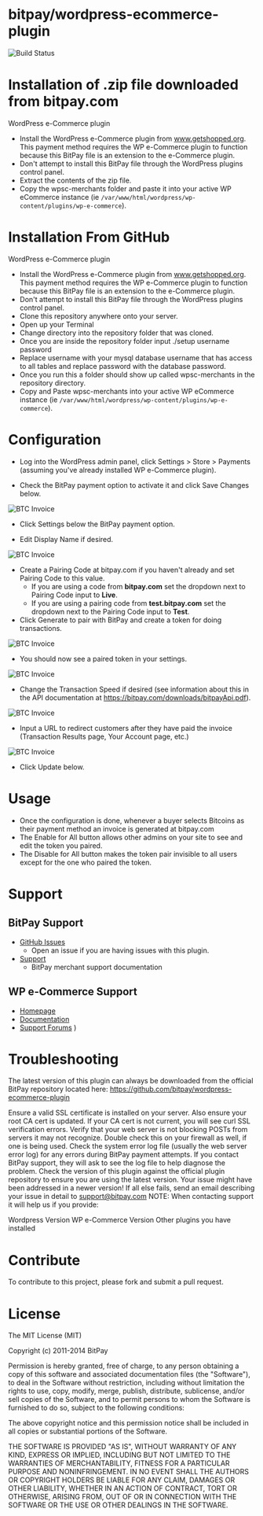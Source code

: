 bitpay/wordpress-ecommerce-plugin
========================

![Build Status](https://travis-ci.org/aleitner/wordpress-ecommerce-plugin-v2.svg?branch=master)

# Installation of .zip file downloaded from bitpay.com

WordPress e-Commerce plugin

- Install the WordPress e-Commerce plugin from www.getshopped.org. This payment method requires the WP e-Commerce plugin to function because this BitPay file is an extension to the e-Commerce plugin.
- Don't attempt to install this BitPay file through the WordPress plugins control panel. 
- Extract the contents of the zip file.
- Copy the wpsc-merchants folder and paste it into your active WP eCommerce instance (ie `/var/www/html/wordpress/wp-content/plugins/wp-e-commerce`).

# Installation From GitHub

WordPress e-Commerce plugin

- Install the WordPress e-Commerce plugin from www.getshopped.org. This payment method requires the WP e-Commerce plugin to function because this BitPay file is an extension to the e-Commerce plugin.
- Don't attempt to install this BitPay file through the WordPress plugins control panel. 
- Clone this repository anywhere onto your server.
- Open up your Terminal
- Change directory into the repository folder that was cloned.
- Once you are inside the repository folder input ./setup username password
- Replace username with your mysql database username that has access to all tables and replace password with the database password.
- Once you run this a folder should show up called wpsc-merchants in the repository directory.
- Copy and Paste wpsc-merchants into your active WP eCommerce instance (ie `/var/www/html/wordpress/wp-content/plugins/wp-e-commerce`).

# Configuration

* Log into the WordPress admin panel, click Settings > Store > Payments (assuming you've already installed WP e-Commerce plugin).

* Check the BitPay payment option to activate it and click Save Changes below.

![BTC Invoice](https://raw.githubusercontent.com/aleitner/aleitner.github.io/master/wordpress-ecommerce-plugin-v2/images/Screen%20Shot%202014-11-17%20at%201.03.18%20PM.png)

* Click Settings below the BitPay payment option.

* Edit Display Name if desired.

![BTC Invoice](https://raw.githubusercontent.com/aleitner/aleitner.github.io/master/wordpress-ecommerce-plugin-v2/images/Screen%20Shot%202014-11-17%20at%201.07.14%20PM.png)

* Create a Pairing Code at bitpay.com if you haven't already and set Pairing Code to this value.
  * If you are using a code from **bitpay.com** set the dropdown next to Pairing Code input to **Live**.
  * If you are using a pairing code from **test.bitpay.com** set the dropdown next to the Pairing Code input to **Test**.
* Click Generate to pair with BitPay and create a token for doing transactions.

![BTC Invoice](https://raw.githubusercontent.com/aleitner/aleitner.github.io/master/wordpress-ecommerce-plugin-v2/images/Screen%20Shot%202014-11-17%20at%201.05.54%20PM.png)

* You should now see a paired token in your settings. 

![BTC Invoice](https://raw.githubusercontent.com/aleitner/aleitner.github.io/master/wordpress-ecommerce-plugin-v2/images/Screen%20Shot%202014-11-17%20at%201.06.23%20PM.png)

* Change the Transaction Speed if desired (see information about this in the API documentation at https://bitpay.com/downloads/bitpayApi.pdf).

![BTC Invoice](https://raw.githubusercontent.com/aleitner/aleitner.github.io/master/wordpress-ecommerce-plugin-v2/images/Screen%20Shot%202014-11-17%20at%201.06.38%20PM.png)

* Input a URL to redirect customers after they have paid the invoice (Transaction Results page, Your Account page, etc.)

![BTC Invoice](https://raw.githubusercontent.com/aleitner/aleitner.github.io/master/wordpress-ecommerce-plugin-v2/images/Screen%20Shot%202014-11-17%20at%201.07.07%20PM.png)

* Click Update below.

# Usage

- Once the configuration is done, whenever a buyer selects Bitcoins as their payment method an invoice is generated at bitpay.com
- The Enable for All button allows other admins on your site to see and edit the token you paired.
- The Disable for All button makes the token pair invisible to all users except for the one who paired the token.

# Support

## BitPay Support

* [GitHub Issues](https://github.com/bitpay/wordpress-ecommerce-plugin/issues)
  * Open an issue if you are having issues with this plugin.
* [Support](https://support.bitpay.com)
  * BitPay merchant support documentation

## WP e-Commerce Support

* [Homepage](http://getshopped.org/)
* [Documentation](http://docs.getshopped.org/)
* [Support Forums](https://wordpress.org/support/plugin/wp-e-commerce)
)
# Troubleshooting

The latest version of this plugin can always be downloaded from the official BitPay repository located here: https://github.com/bitpay/wordpress-ecommerce-plugin

Ensure a valid SSL certificate is installed on your server. Also ensure your root CA cert is updated. If your CA cert is not current, you will see curl SSL verification errors.
Verify that your web server is not blocking POSTs from servers it may not recognize. Double check this on your firewall as well, if one is being used.
Check the system error log file (usually the web server error log) for any errors during BitPay payment attempts. If you contact BitPay support, they will ask to see the log file to help diagnose the problem.
Check the version of this plugin against the official plugin repository to ensure you are using the latest version. Your issue might have been addressed in a newer version!
If all else fails, send an email describing your issue in detail to support@bitpay.com
NOTE: When contacting support it will help us if you provide:

Wordpress Version
WP e-Commerce Version
Other plugins you have installed

# Contribute

To contribute to this project, please fork and submit a pull request.

# License

The MIT License (MIT)

Copyright (c) 2011-2014 BitPay

Permission is hereby granted, free of charge, to any person obtaining a copy of this software and associated documentation files (the "Software"), to deal in the Software without restriction, including without limitation the rights to use, copy, modify, merge, publish, distribute, sublicense, and/or sell copies of the Software, and to permit persons to whom the Software is furnished to do so, subject to the following conditions:

The above copyright notice and this permission notice shall be included in all copies or substantial portions of the Software.

THE SOFTWARE IS PROVIDED "AS IS", WITHOUT WARRANTY OF ANY KIND, EXPRESS OR IMPLIED, INCLUDING BUT NOT LIMITED TO THE WARRANTIES OF MERCHANTABILITY, FITNESS FOR A PARTICULAR PURPOSE AND NONINFRINGEMENT. IN NO EVENT SHALL THE AUTHORS OR COPYRIGHT HOLDERS BE LIABLE FOR ANY CLAIM, DAMAGES OR OTHER LIABILITY, WHETHER IN AN ACTION OF CONTRACT, TORT OR OTHERWISE, ARISING FROM, OUT OF OR IN CONNECTION WITH THE SOFTWARE OR THE USE OR OTHER DEALINGS IN THE SOFTWARE.
